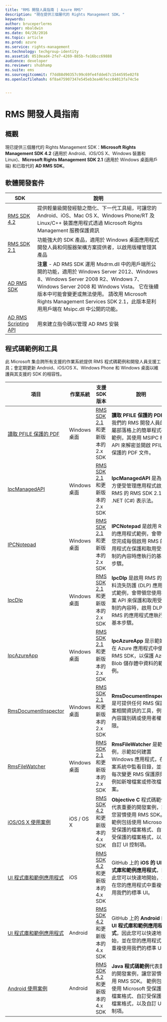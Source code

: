 ```yaml
---
title: "RMS 開發人員指南 | Azure RMS"
description: "現在提供三個層代的 Rights Management SDK。"
keywords: 
author: bruceperlerms
manager: mbaldwin
ms.date: 04/28/2016
ms.topic: article
ms.prod: azure
ms.service: rights-management
ms.technology: techgroup-identity
ms.assetid: 0510ead4-2fe7-4269-885b-fe16bcc69888
audience: developer
ms.reviewer: shubhamp
ms.suite: ems
ms.sourcegitcommit: f7dd88d90357c99c69fe4fdde67c1544595e02f8
ms.openlocfilehash: 6f8a475907347e545eb3ea46fecc04013fa74c5e


---
```


# RMS 開發人員指南

## 概觀 ##
現已提供三個層代的 Rights Management SDK：**Microsoft Rights Management SDK 4.2** (適用於 Android、iOS/OS X、Windows 裝置和 Linux)、**Microsoft Rights Management SDK 2.1** (適用於 Windows 桌面用戶端) 和已取代的 **AD RMS SDK**。

## 軟體開發套件 ##
| SDK | 說明 |
|------|---------|
| [RMS SDK 4.2](active-directory-rights-management-services-multi-platform-thin-client-sdk-portal.md) | 提供輕量級開發經驗之簡化、下一代工具組，可讓您的 Android、iOS、Mac OS X、Windows Phone/RT 及 Linux/C++ 裝置應用程式透過 Microsoft Rights Management 服務保護資訊 |
| [RMS SDK 2.1](microsoft-information-protection-and-control-client-portal.md) | 功能強大的 SDK 產品，適用於 Windows 桌面應用程式開發人員和伺服器架構方案提供者，以啟用版權管理其產品|
|[AD RMS SDK]()|**注意** - AD RMS SDK 運用 Msdrm.dll 中的用戶端所公開的功能，適用於 Windows Server 2012、Windows 8、Windows Server 2008 R2、Windows 7、Windows Server 2008 和 Windows Vista。 它在後續版本中可能會變更或無法使用。 請改用 Microsoft Rights Management Services SDK 2.1，此版本是利用用戶端在 Msipc.dll 中公開的功能。|
|[AD RMS Scripting API]()| 用來建立指令碼以管理 AD RMS 安裝|

## 程式碼範例和工具 ##
此 Microsoft 集合跨所有支援的作業系統提供 RMS 程式碼範例和開發人員支援工具；會定期更新 Android、iOS/OS X、Windows Phone 和 Windows 桌面以維護與其支援的 SDK 的相容性。

| 項目 | 作業系統 | 支援 SDK 版本 | 說明 |
|------|------------------|------------------------|-------------|
| [讀取 PFILE 保護的 PDF](https://blogs.msdn.microsoft.com/rms/2015/11/09/reading-a-pfile-protected-pdf/) | Windows 桌面| [RMS SDK 2.1](microsoft-information-protection-and-control-client-portal.md) 和更新版本的 2.x SDK | **讀取 PFILE 保護的 PDF** 是我們的 RMS 開發人員的專屬部落格上的簡單程式碼範例，其使用 MSIPC 檔案 API 來解密並開啟 PFILE 保護的 PDF 文件。|
| [IpcManagedAPI](https://github.com/Azure-Samples/active-directory-dotnet-rms) | Windows 桌面 | [RMS SDK 2.1](microsoft-information-protection-and-control-client-portal.md) 和更新版本的 2.x SDK | **IpcManagedAPI** 是為了方便受管理應用程式啟用 RMS 的 RMS SDK 2.1 的 .NET (C#) 表示法。|
| [IPCNotepad](https://code.msdn.microsoft.com/ipcnotepad-sample-f67dae80) | Windows 桌面 | [RMS SDK 2.1](microsoft-information-protection-and-control-client-portal.md) 和更新版本的 2.x SDK| **IPCNotepad** 是啟用 RMS 的應用程式範例，會帶領您完成每個啟用 RMS 的應用程式在保護和取用受限制的內容時應執行的基本步驟。|
| [IpcDlp](https://github.com/Azure-Samples/active-directory-dotnet-rms)|Windows 桌面|[RMS SDK 2.1](microsoft-information-protection-and-control-client-portal.md) 和更新版本的 2.x SDK|**IpcDlp** 是啟用 RMS 的資料流失防護 (DLP) 應用程式範例，會帶領您使用檔案 API 來保護和取用受限制的內容時，啟用 DLP RMS 的應用程式應執行的基本步驟。|
| [IpcAzureApp](https://github.com/Azure-Samples/active-directory-dotnet-rms) | Windows 桌面|[RMS SDK 2.1](microsoft-information-protection-and-control-client-portal.md) 和更新版本的 2.x SDK|**IpcAzureApp** 是示範如何在 Azure 應用程式中使用 RMS SDK，以保護 Azure Blob 儲存體中資料的範例。|
| [RmsDocumentInspector](https://github.com/Azure-Samples/active-directory-dotnet-rms) | Windows 桌面|[RMS SDK 2.1](microsoft-information-protection-and-control-client-portal.md) 和更新版本的 2.x SDK|**RmsDocumentInspector** 是可提供任何 RMS 保護檔案相關資訊的工具，例如內容識別碼或使用者權限。|
| [RmsFileWatcher](https://github.com/Azure-Samples/active-directory-dotnet-rms) | Windows 桌面|[RMS SDK 2.1](microsoft-information-protection-and-control-client-portal.md) 和更新版本的 2.x SDK|**RmsFileWatcher** 是範例，示範如何建置 Windows 應用程式，在檔案系統中監看目錄，並在每次變更 RMS 保護原則，例如新增檔案或修改檔案。|
| [iOS/OS X 使用案例](https://msdn.microsoft.com/library/dn758307(v=vs.85).aspx) |iOS / OS X|[RMS SDK 4.2](active-directory-rights-management-services-multi-platform-thin-client-sdk-portal.md) 和更新版本的 4.x SDK|**Objective C** 程式碼範例代表重要的開發案例，讓您習慣使用 RMS SDK。 範例包括使用 Microsoft 受保護的檔案格式、自訂受保護的檔案格式，以及自訂 UI 控制項。|
| [UI 程式庫和範例應用程式](https://github.com/AzureAD/rms-sdk-ui-for-ios) |iOS|[RMS SDK 4.2](active-directory-rights-management-services-multi-platform-thin-client-sdk-portal.md) 和更新版本的 4.x SDK|GitHub 上的 **iOS 的 UI 程式庫和範例應用程式**，因此您可以快速地開始，並在您的應用程式中重複使用我們的標準 UI。|
| [UI 程式庫和範例應用程式](https://github.com/AzureAD/rms-sdk-ui-for-android) |Android|[RMS SDK 4.2](active-directory-rights-management-services-multi-platform-thin-client-sdk-portal.md) 和更新版本的 4.x SDK|GitHub 上的 **Android 的 UI 程式庫和範例應用程式**，因此您可以快速地開始，並在您的應用程式中重複使用我們的標準 UI。|
| [Android 使用案例](https://msdn.microsoft.com/en-us/library/dn758246(v=vs.85).aspx) |Android|[RMS SDK 4.2](active-directory-rights-management-services-multi-platform-thin-client-sdk-portal.md) 和更新版本的 4.x SDK|**Java 程式碼範例**代表重要的開發案例，讓您習慣使用 RMS SDK。 範例包括使用 Microsoft 受保護的檔案格式、自訂受保護的檔案格式，以及自訂 UI 控制項。|



<!--HONumber=Jun16_HO4-->


